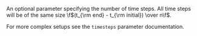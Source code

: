 An optional parameter specifying the number of time steps.
All time steps will be of the same size \f$(t_{\rm end} - t_{\rm initial}) \over n\f$.

For more complex setups see the `timesteps` parameter documentation.
